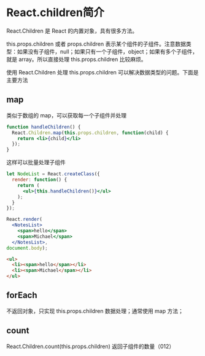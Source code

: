 # React.children简介

React.Children 是 React 的内置对象，具有很多方法。

this.props.children 或者 props.children 表示某个组件的子组件。注意数据类型：如果没有子组件，null；如果只有一个子组件，object；如果有多个子组件，就是 array。所以直接处理 this.props.children 比较麻烦。

使用 React.Children 处理 this.props.children 可以解决数据类型的问题。下面是主要方法

## map

类似于数组的 map，可以获取每一个子组件并处理

~~~jsx
function handleChildren() {
  React.Children.map(this.props.children, function(child) {
    return <li>{child}</li>
  });
}
~~~

这样可以批量处理子组件

~~~jsx
let NodeList = React.createClass({
  render: function() {
    return (
      <ul>{this.handleChildren()}</ul>
    );
  }
});

React.render(
  <NotesList>
    <span>hello</span>
    <span>Michael</span>
  </NotesList>,
document.body);
~~~

~~~html
<ul>
  <li><span>hello</span></li>
  <li><span>Michael</span></li>
</ul>
~~~



## forEach

不返回对象，只实现 this.props.children 数据处理；通常使用 map 方法；



## count

React.Children.count(this.props.children) 返回子组件的数量（012）